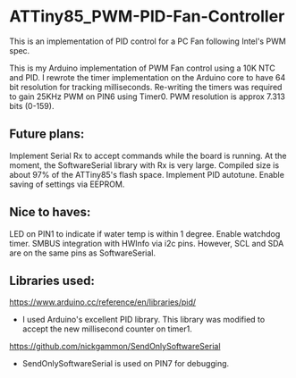 # ATTiny85_PWM-PID-Fan-Controller
This is an implementation of PID control for a PC Fan following Intel's PWM spec.

This is my Arduino implementation of PWM Fan control using a 10K NTC and PID. I rewrote the timer implementation on the Arduino core to have 64 bit resolution for tracking milliseconds. Re-writing the timers was required to gain 25KHz PWM on PIN6 using Timer0. PWM resolution is approx 7.313 bits (0-159).

Future plans:
-
Implement Serial Rx to accept commands while the board is running. At the moment, the SoftwareSerial library with Rx is very large. Compiled size is about 97% of the ATTiny85's flash space.
Implement PID autotune.
Enable saving of settings via EEPROM.

Nice to haves:
-
LED on PIN1 to indicate if water temp is within 1 degree.
Enable watchdog timer.
SMBUS integration with HWInfo via i2c pins. However, SCL and SDA are on the same pins as SoftwareSerial.

Libraries used:
-

https://www.arduino.cc/reference/en/libraries/pid/ 
 - I used Arduino's excellent PID library. This library was modified to accept the new millisecond counter on timer1.

https://github.com/nickgammon/SendOnlySoftwareSerial 
  - SendOnlySoftwareSerial is used on PIN7 for debugging.



